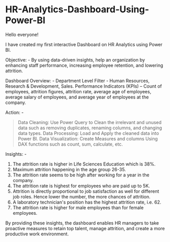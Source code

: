 # HR-Analytics-Dashboard-Using-Power-BI

Hello everyone!

I have created my first interactive Dashboard on HR Analytics using Power BI.

Objective: - By using data-driven insights, help an organization by enhancing staff performance, increasing employee retention, and lowering attrition.

Dashboard Overview: -
Department Level Filter - Human Resources, Research & Development, Sales.
Performance Indicators (KPIs) – Count of employees, attrition figures, attrition rate, average age of employees, average salary of employees, and average year of employees at the company.

Action: -
> Data Cleaning: Use Power Query to Clean the irrelevant and unused data such as removing duplicates, renaming columns, and changing data types.
> Data Processing: Load and Apply the cleaned data into Power BI.
> Data Visualization: Create Measures and columns Using DAX functions such as count, sum, calculate, etc.

Insights: -
1.    The attrition rate is higher in Life Sciences Education which is 38%.
2.    Maximum attrition happening in the age group 26-35.
3.    The attrition rate seems to be high after working for a year in the company.
4.    The attrition rate is highest for employees who are paid up to 5K.
5.    Attrition is directly proportional to job satisfaction as well for different job roles. Hence lower the number, the more chances of attrition.
6.    A laboratory technician's position has the highest attrition rate, i.e. 62.
7. The attrition rate is higher for male employees than for female employees.

By providing these insights, the dashboard enables HR managers to take proactive measures to retain top talent, manage attrition, and create a more productive work environment.

